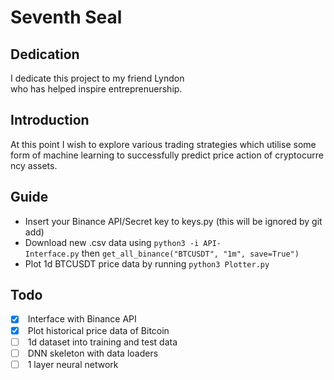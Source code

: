 # Seventh Seal
## Dedication
I dedicate this project to my friend Lyndon who has helped inspire entreprenuership.
## Introduction
At this point I wish to explore various trading strategies which utilise some
form of machine learning to successfully predict price action of cryptocurrency
assets.
## Guide
 - Insert your Binance API/Secret key to keys.py (this will be ignored by git add)
 - Download new .csv data using `python3 -i API-Interface.py` then `get_all_binance("BTCUSDT", "1m", save=True")`
 - Plot 1d BTCUSDT price data by running `python3 Plotter.py`
## Todo
 - [x]  Interface with Binance API
 - [x]  Plot historical price data of Bitcoin
 - [ ]  1d dataset into training and test data
 - [ ]  DNN skeleton with data loaders
 - [ ]  1 layer neural network